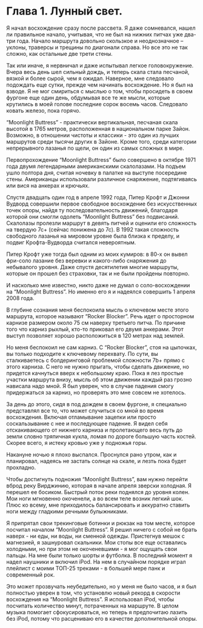 # Глава 1. Лунный свет.

Я начал восхождение сразу после рассвета. Я даже сомневался, нашел ли правильное начало, учитывая, что не был на нижних питчах уже два-три года. Начало маршрута довольно скользкое и неоднозначное – уклоны, траверсы и трещины по диагонали справа. Но все это не так сложно, как остальные две трети стены.

Так или иначе, я нервничал и даже испытывал легкое головокружение. Вчера весь день шел сильный дождь, и теперь скала стала песчаной, вязкой и более сырой, чем я ожидал. Наверное, мне следовало подождать еще сутки, прежде чем начинать восхождение. Но я был на взводе. Я не мог смириться с мыслью о том, чтобы просидеть в своем фургоне еще один день, обдумывая все те же мысли, которые крутились в моей голове последние сорок восемь часов. Следовало ковать железо, пока горячо.

“Moonlight Buttress” - практически вертикальная, песчаная скала высотой в 1765 метров, расположенная в национальном парке Зайон. Возможно, в отношении чистоты и классики - это один из лучших маршрутов среди тысячи других в Зайоне. Кроме того, среди категории непрерывного лазанья по щели, он один из самых сложных в мире.

Первопрохождение “Moonlight Buttress” было совершено в октябре 1971 года двумя легендарными американскими скалолазами. На подъем ушло полтора дня, считая ночевку в палатке на выступе посередине стены. Американцы использовали различное снаряжение, подтягиваясь или вися на анкерах и крючьях.

Спустя двадцать один год в апреле 1992 года, Питер Крофт и Джонни Вудворд совершили первое свободное восхождение без искусственных точек опоры, найдя ту последовательность движений, благодаря которой они смогли одолеть “Moonlight Buttress” без подвисаний. Скалолазы пролезли маршрут в девять питчей и оценили его сложность на твердую 7с+ (сейчас понижена до 7с). В 1992 такая сложность свободного лазанья на мировом уровне была близка к пределу, и подвиг Крофта-Вудворда считался невероятным.

Питер Крофт уже тогда был одним из моих кумиров: в 80-х он вывел фри-соло лазание без веревки и какого-либо снаряжения до небывалого уровня. Даже спустя десятилетия многие маршруты, которые он прошел без страховки, так и не были пройдены повторно.

И насколько мне известно, никто даже не думал о соло-восхождении на “Moonlight Buttress”. Но именно его я и надеялся совершить 1 апреля 2008 года.

В глубине сознания меня беспокоила мысль о ключевом месте этого маршрута, которое называют “Rocker Blocker”. Речь идет о просторном карнизе размером около 75 см наверху третьего питча. По причине того что карниз рыхлый, кто-то приковал его двумя анкерами. Этот выступ позволяет хорошо расположиться в 120 метрах над землей.

Но меня беспокоил не сам карниз. С “Rocker Blocker”, стоя на цыпочках, вы только подходите к ключевому перехвату. По сути, вы сталкиваетесь с болдеринговой проблемой сложности 7b+ прямо с этого карниза. С него не нужно прыгать, чтобы сделать движение, но придется качнуться вверх к небольшому краю. Пока я лез простые участки маршрута внизу, мысль об этом движении каждый раз грозно нависала надо мной. Я был уверен, что в случае падения смогу придержаться за карниз, но проверять это мне совсем не хотелось.

За день до этого, сидя в под дождем в своем фургоне, я специально представлял все то, что может случиться со мной во время восхождения. Включая отламывание зацепки или просто соскальзывание с нее и последующее падение. Я видел себя отскакивающего от нижнего карниза и пролетающего весь путь до земли словно тряпичная кукла, ломая по дороге большую часть костей. Скорее всего, я истеку кровью уже у подножья горы.

Накануне ночью я плохо выспался. Проснулся рано утром, как и планировал, надеясь не застать солнце на скале, и лезть пока будет прохладно.

Чтобы достигнуть подножия “Moonlight Buttress”, вам нужно перейти вброд реку Вирджинию, которая в начале апреля зверски холодная. Я перешел ее босиком. Быстрый поток реки поднялся до уровня колен. Мои ноги мгновенно окоченели, а во всем теле возник легкий шок. Плюс ко всему, мне приходилось балансировать и аккуратно ставить ноги между гладкими речными булыжниками.

Я припрятал свои трекинговые ботинки и рюкзак на том месте, которое посчитал началом “Moonlight Buttress”. Я решил ничего с собой не брать наверх - ни еды, ни воды, ни сменной одежды. Пристегнув мешок с магнезией, я зашнуровал скальники. Мои стопы все еще оставались холодными, но при этом не окоченевшими - я мог ощущать свои пальцы. На мне были только шорты и футболка. В последний момент я надел наушники и включил iPod. На нем в случайном порядке играл плейлист с моими ТОП-25 треками - в большей мере панк и современный рок.

Это может прозвучать неубедительно, но у меня не было часов, и я был полностью уверен в том, что установлю новый рекорд в скорости восхождения на “Moonlight Buttress”. Я использовал iPod, чтобы посчитать количество минут, потраченных на маршруте. В целом музыка помогает сфокусироваться, но теперь я предпочитаю лазить без iPod, потому что расцениваю его в качестве дополнительной опоры.


